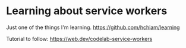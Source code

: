 # Learning about service workers

Just one of the things I'm learning. <https://github.com/hchiam/learning>

Tutorial to follow: <https://web.dev/codelab-service-workers>
